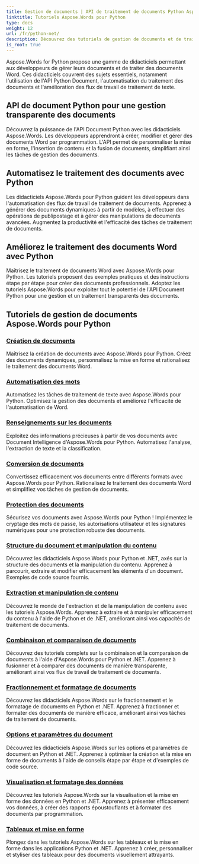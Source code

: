 ```yaml
---
title: Gestion de documents | API de traitement de documents Python Aspose.Words
linktitle: Tutoriels Aspose.Words pour Python
type: docs
weight: 12
url: /fr/python-net/
description: Découvrez des tutoriels de gestion de documents et de traitement de texte avec Aspose.Words pour Python. Automatisez le traitement des documents, personnalisez la mise en forme et créez des documents dynamiques.
is_root: true
---
```

Aspose.Words for Python propose une gamme de didacticiels permettant aux développeurs de gérer leurs documents et de traiter des documents Word. Ces didacticiels couvrent des sujets essentiels, notamment l'utilisation de l'API Python Document, l'automatisation du traitement des documents et l'amélioration des flux de travail de traitement de texte.

## API de document Python pour une gestion transparente des documents

Découvrez la puissance de l'API Document Python avec les didacticiels Aspose.Words. Les développeurs apprendront à créer, modifier et gérer des documents Word par programmation. L'API permet de personnaliser la mise en forme, l'insertion de contenu et la fusion de documents, simplifiant ainsi les tâches de gestion des documents.

## Automatisez le traitement des documents avec Python

Les didacticiels Aspose.Words pour Python guident les développeurs dans l'automatisation des flux de travail de traitement de documents. Apprenez à générer des documents dynamiques à partir de modèles, à effectuer des opérations de publipostage et à gérer des manipulations de documents avancées. Augmentez la productivité et l'efficacité des tâches de traitement de documents.

## Améliorez le traitement des documents Word avec Python

Maîtrisez le traitement de documents Word avec Aspose.Words pour Python. Les tutoriels proposent des exemples pratiques et des instructions étape par étape pour créer des documents professionnels. Adoptez les tutoriels Aspose.Words pour exploiter tout le potentiel de l'API Document Python pour une gestion et un traitement transparents des documents.

## Tutoriels de gestion de documents Aspose.Words pour Python
### [Création de documents](./document-creation/)
Maîtrisez la création de documents avec Aspose.Words pour Python. Créez des documents dynamiques, personnalisez la mise en forme et rationalisez le traitement des documents Word.
### [Automatisation des mots](./word-automation/)
Automatisez les tâches de traitement de texte avec Aspose.Words pour Python. Optimisez la gestion des documents et améliorez l'efficacité de l'automatisation de Word.
### [Renseignements sur les documents](./document-intelligence/)
Exploitez des informations précieuses à partir de vos documents avec Document Intelligence d'Aspose.Words pour Python. Automatisez l'analyse, l'extraction de texte et la classification.
### [Conversion de documents](./document-conversion/)
Convertissez efficacement vos documents entre différents formats avec Aspose.Words pour Python. Rationalisez le traitement des documents Word et simplifiez vos tâches de gestion de documents. 
### [Protection des documents](./document-protection/)
Sécurisez vos documents avec Aspose.Words pour Python ! Implémentez le cryptage des mots de passe, les autorisations utilisateur et les signatures numériques pour une protection robuste des documents.
### [Structure du document et manipulation du contenu](./document-structure-and-content-manipulation/)
Découvrez les didacticiels Aspose.Words pour Python et .NET, axés sur la structure des documents et la manipulation du contenu. Apprenez à parcourir, extraire et modifier efficacement les éléments d'un document. Exemples de code source fournis.
### [Extraction et manipulation de contenu](./content-extraction-and-manipulation/)
Découvrez le monde de l'extraction et de la manipulation de contenu avec les tutoriels Aspose.Words. Apprenez à extraire et à manipuler efficacement du contenu à l'aide de Python et de .NET, améliorant ainsi vos capacités de traitement de documents.
### [Combinaison et comparaison de documents](./document-combining-and-comparison/)
Découvrez des tutoriels complets sur la combinaison et la comparaison de documents à l'aide d'Aspose.Words pour Python et .NET. Apprenez à fusionner et à comparer des documents de manière transparente, améliorant ainsi vos flux de travail de traitement de documents.
### [Fractionnement et formatage de documents](./document-splitting-and-formatting/)
Découvrez les didacticiels Aspose.Words sur le fractionnement et le formatage de documents en Python et .NET. Apprenez à fractionner et formater des documents de manière efficace, améliorant ainsi vos tâches de traitement de documents. 
### [Options et paramètres du document](./document-options-and-settings/)
Découvrez les didacticiels Aspose.Words sur les options et paramètres de document en Python et .NET. Apprenez à optimiser la création et la mise en forme de documents à l'aide de conseils étape par étape et d'exemples de code source.
### [Visualisation et formatage des données](./data-visualization-and-formatting/)
Découvrez les tutoriels Aspose.Words sur la visualisation et la mise en forme des données en Python et .NET. Apprenez à présenter efficacement vos données, à créer des rapports époustouflants et à formater des documents par programmation.
### [Tableaux et mise en forme](./tables-and-formatting/)
Plongez dans les tutoriels Aspose.Words sur les tableaux et la mise en forme dans les applications Python et .NET. Apprenez à créer, personnaliser et styliser des tableaux pour des documents visuellement attrayants. 